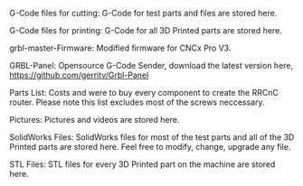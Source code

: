G-Code files for cutting: G-Code for test parts and files are stored here.

G-Code files for printing: G-Code for all 3D Printed parts are stored here.

grbl-master-Firmware: Modified firmware for CNCx Pro V3.

GRBL-Panel: Opensource G-Code Sender, download the latest version here, https://github.com/gerritv/Grbl-Panel

Parts List: Costs and were to buy every component to create the RRCnC router. Please note this list excludes most of the screws neccessary.

Pictures: Pictures and videos are stored here.

SolidWorks Files: SolidWorks files for most of the test parts and all of the 3D Printed parts are stored here. Feel free to modify, change, upgrade any file.

STL Files: STL files for every 3D Printed part on the machine are stored here.